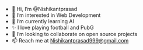 - 👋 Hi, I’m @Nishikantprasad
- 👀 I’m interested in Web Development
- 🌱 I’m currently learning AI
- ✨ I love playing football and PubG
- 💞️ I’m looking to collaborate on open source projects
- 📫 Reach me at Nishikantprasad999@gmail.com

<!---
Nishikantprasad/Nishikantprasad is a ✨ special ✨ repository because its `README.md` (this file) appears on your GitHub profile.
You can click the Preview link to take a look at your changes.
--->
